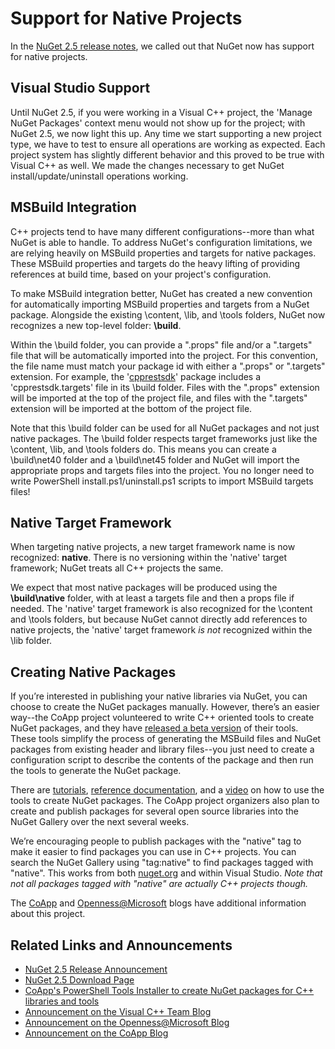 # Support for Native Projects

In the [NuGet 2.5 release notes](http://docs.nuget.org/docs/release-notes/nuget-2.5), we called out that NuGet now has support for native projects.

## Visual Studio Support

Until NuGet 2.5, if you were working in a Visual C++ project, the 'Manage NuGet Packages' context menu would not show up for the project; with NuGet 2.5, we now light this up. Any time we start supporting a new project type, we have to test to ensure all operations are working as expected. Each project system has slightly different behavior and this proved to be true with Visual C++ as well. We made the changes necessary to get NuGet install/update/uninstall operations working.

## MSBuild Integration

C++ projects tend to have many different configurations--more than what NuGet is able to handle. To address NuGet's configuration limitations, we are relying heavily on MSBuild properties and targets for native packages. These MSBuild properties and targets do the heavy lifting of providing references at build time, based on your project's configuration.

To make MSBuild integration better, NuGet has created a new convention for automatically importing MSBuild properties and targets from a NuGet package. Alongside the existing \content, \lib, and \tools folders, NuGet now recognizes a new top-level folder: **\build**.

Within the \build folder, you can provide a ".props" file and/or a ".targets" file that will be automatically imported into the project. For this convention, the file name must match your package id with either a ".props" or ".targets" extension. For example, the '[cpprestsdk](https://nuget.org/packages/cpprestsdk/)' package includes a 'cpprestsdk.targets' file in its \build folder. Files with the ".props" extension will be imported at the top of the project file, and files with the ".targets" extension will be imported at the bottom of the project file.

Note that this \build folder can be used for all NuGet packages and not just native packages. The \build folder respects target frameworks just like the \content, \lib, and \tools folders do. This means you can create a \build\net40 folder and a \build\net45 folder and NuGet will import the appropriate props and targets files into the project. You no longer need to write PowerShell install.ps1/uninstall.ps1 scripts to import MSBuild targets files!

## Native Target Framework

When targeting native projects, a new target framework name is now recognized: **native**. There is no versioning within the 'native' target framework; NuGet treats all C++ projects the same.

We expect that most native packages will be produced using the **\build\native** folder, with at least a targets file and then a props file if needed. The 'native' target framework is also recognized for the \content and \tools folders, but because NuGet cannot directly add references to native projects, the 'native' target framework *is not* recognized within the \lib folder.

## Creating Native Packages

If you’re interested in publishing your native libraries via NuGet, you can choose to create the NuGet packages manually. However, there’s an easier way--the CoApp project volunteered to write C++ oriented tools to create NuGet packages, and they have [released a beta version](http://coapp.org/pages/releases.html) of their tools. These tools simplify the process of generating the MSBuild files and NuGet packages from existing header and library files--you just need to create a configuration script to describe the contents of the package and then run the tools to generate the NuGet package. 

There are [tutorials](http://coapp.org/pages/tutorials.html), [reference documentation](http://coapp.org/pages/reference.html), and a [video](https://www.youtube.com/watch?v=l4MAkR13JPA) on how to use the tools to create NuGet packages. The CoApp project organizers also plan to create and publish packages for several open source libraries into the NuGet Gallery over the next several weeks.

We’re encouraging people to publish packages with the "native" tag to make it easier to find packages you can use in C++ projects. You can search the NuGet Gallery using "tag:native" to find packages tagged with "native". This works from both [nuget.org](https://nuget.org/packages?q=tag%3Anative) and within Visual Studio. *Note that not all packages tagged with "native" are actually C++ projects though.*

The [CoApp](http://coapp.org/news/2013-04-26-Announcing-CoApp-Tools-For-NuGet.html) and [Openness@Microsoft](http://blogs.technet.com/b/openness/archive/2013/04/26/nuget-coapp-release.aspx) blogs have additional information about this project.

## Related Links and Announcements

* [NuGet 2.5 Release Announcement](http://blog.nuget.org/20130425/nuget-2.5-released.html)
* [NuGet 2.5 Download Page](https://nuget.codeplex.com/releases/view/96733)
* [CoApp's PowerShell Tools Installer to create NuGet packages for C++ libraries and tools](http://coapp.org/releases)
* [Announcement on the Visual C++ Team Blog](http://blogs.msdn.com/b/vcblog/archive/2013/04/26/nuget-for-c.aspx)
* [Announcement on the Openness@Microsoft Blog](http://blogs.technet.com/b/openness/archive/2013/04/26/nuget-coapp-release.aspx)
* [Announcement on the CoApp Blog](http://coapp.org/news/2013-04-26-Announcing-CoApp-Tools-For-NuGet.html)

